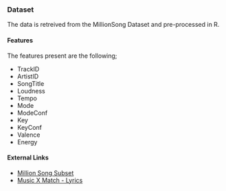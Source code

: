 ### Dataset

The data is retreived from the MillionSong Dataset and pre-processed in R.

#### Features

The features present are the following; 

- TrackID
- ArtistID
- SongTitle 
- Loudness
- Tempo 
- Mode
- ModeConf
- Key
- KeyConf
- Valence
- Energy


#### External Links

- [Million Song Subset](http://labrosa.ee.columbia.edu/millionsong/pages/getting-dataset#subset)
- [Music X Match - Lyrics](http://labrosa.ee.columbia.edu/millionsong/musixmatch#getting)


